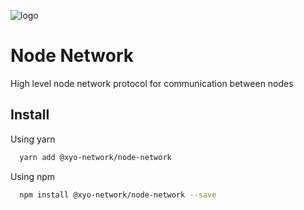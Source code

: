 [logo]: https://www.xy.company/img/home/logo_xy.png

![logo]

# Node Network

High level node network protocol for communication between nodes

## Install

Using yarn

```sh
  yarn add @xyo-network/node-network
```

Using npm

```sh
  npm install @xyo-network/node-network --save
```